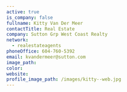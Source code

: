```yaml
---
active: true
is_company: false
fullname: Kitty Van Der Meer
contactTitle: Real Estate
company: Sutton Grp West Coast Realty
network:
  - realestateagents
phoneOffice: 604-760-5392
email: kvandermeer@sutton.com
image_path:
color:
website:
profile_image_path: /images/kitty--web.jpg
---
```



